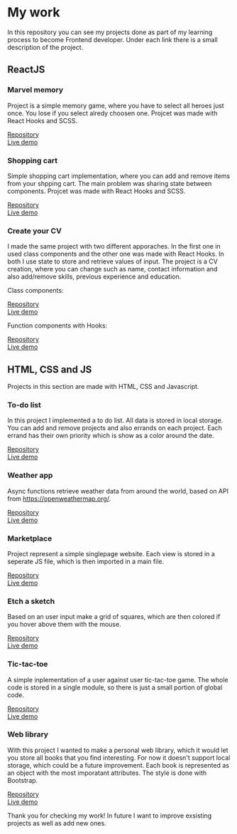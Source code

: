 # My work 

In this repository you can see my projects done as part of my learning process to become Frontend developer. Under each link there is a small description of the project.


## ReactJS

### Marvel memory 
Project is a simple memory game, where you have to select all heroes just once. You lose if you select alredy choosen one. 
Projcet was made with React Hooks and SCSS.

[Repository](https://github.com/sojarv/marvel-memory/) \
[Live demo](https://sojarv.github.io/marvel-memory/) 

### Shopping cart 
Simple shopping cart implementation, where you can add and remove items from your shpping cart. The main problem was sharing state between components.
Projcet was made with React Hooks and SCSS.

[Repository](https://github.com/sojarv/shopping-cart) \
[Live demo](https://sojarv.github.io/shopping-cart/) 

### Create your CV
I made the same project with two different apporaches. In the first one in used class components and the other one was made with React Hooks. In both I use state to store and retrieve values of input. 
The project is a CV creation, where you can change such as name, contact information and also add/remove skills, previous experience and education. 

Class components: 

[Repository](https://github.com/sojarv/cv-project) \
[Live demo](https://sojarv.github.io/cv-project/) 

Function components with Hooks:

[Repository](https://github.com/sojarv/cv-project-hooks) \
[Live demo](https://sojarv.github.io/cv-project-hooks/) 

## HTML, CSS and JS  
Projects in this section are made with HTML, CSS and Javascript.

### To-do list
In this project I implemented a to do list. All data is stored in local storage. You can add and remove projects and also errands on each project. Each errand has their own priority which is show as a color around the date. 

[Repository](https://github.com/sojarv/todo-list) \
[Live demo](https://sojarv.github.io/todo-list/) 


### Weather app
Async functions retrieve weather data from around the world, based on API from https://openweathermap.org/. 

[Repository](https://github.com/sojarv/weather-app) \
[Live demo](https://sojarv.github.io/weather-app/) 


### Marketplace
Project represent a simple singlepage website. Each view is stored in a seperate JS file, which is then imported in a main file.   

[Repository](https://github.com/sojarv/restaurant) \
[Live demo](https://sojarv.github.io/restaurant/) 


### Etch a sketch
Based on an user input make a grid of squares, which are then colored if you hover above them with the mouse. 

[Repository](https://github.com/sojarv/etch-a-sketch) \
[Live demo](https://sojarv.github.io/etch-a-sketch/) 


### Tic-tac-toe
A simple inplementation of a user against user tic-tac-toe game. The whole code is stored in a single module, so there is just a small portion of global code.  

[Repository](https://github.com/sojarv/tic-tac-toe) \
[Live demo](https://sojarv.github.io/tic-tac-toe/) 


### Web library
With this project I wanted to make a personal web library, which it would let you store all books that you find interesting. For now it doesn't support local storage, which could be a future improvement. Each book is represented as an object with the most imporatant attributes. The style is done with Bootstrap. 

[Repository](https://github.com/sojarv/bookRepository) \
[Live demo](https://sojarv.github.io/bookRepository/) 


Thank you for checking my work! In future I want to improve exsisting projects as well as add new ones.




